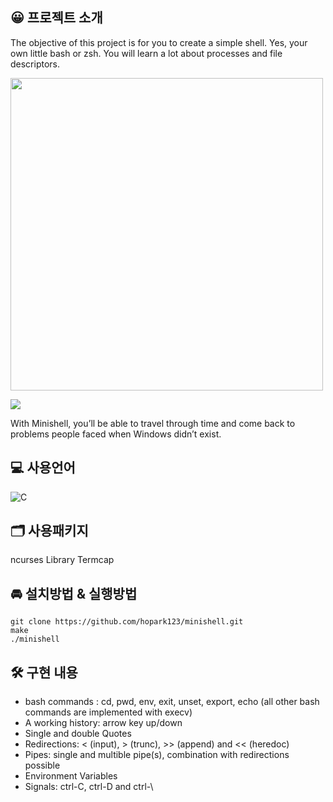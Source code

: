 ## 😀 프로젝트 소개
The objective of this project is for you to create a simple shell. Yes, your own little bash or zsh. You will learn a lot about processes and file descriptors.
<p>
  <img width="500" src="https://user-images.githubusercontent.com/67721631/177960844-888d4980-d16c-45e6-bc8c-8e02bdec3af8.gif">
</p>
<p>
<img src="https://user-images.githubusercontent.com/67721631/177964953-9e10a2a3-ceea-46f7-a733-c0c30c70247c.jpeg">
</p>
With Minishell, you’ll be able to travel through time and come back to problems people faced when Windows didn’t exist.

## 💻 사용언어
![C](https://img.shields.io/badge/c-%2300599C.svg?style=for-the-badge&logo=c&logoColor=white) 

## 🗂︎ 사용패키지
ncurses Library
Termcap

## 🚘 설치방법 & 실행방법
```
git clone https://github.com/hopark123/minishell.git
make
./minishell
```
## 🛠 구현 내용
- bash commands : cd, pwd, env, exit, unset, export, echo (all other bash commands are implemented with execv)
- A working history: arrow key up/down
- Single and double Quotes
- Redirections: < (input), > (trunc), >> (append) and << (heredoc)
- Pipes: single and multible pipe(s), combination with redirections possible
- Environment Variables
- Signals: ctrl-C, ctrl-D and ctrl-\


